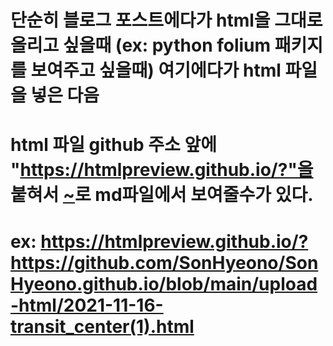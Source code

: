 # 단순히 블로그 포스트에다가 html을 그대로 올리고 싶을때 (ex: python folium 패키지를 보여주고 싶을때) 여기에다가 html 파일을 넣은 다음
# html 파일 github 주소 앞에 "https://htmlpreview.github.io/?"을 붙혀서 [~](~)로 md파일에서 보여줄수가 있다.

# ex: https://htmlpreview.github.io/?https://github.com/SonHyeono/SonHyeono.github.io/blob/main/upload-html/2021-11-16-transit_center(1).html

